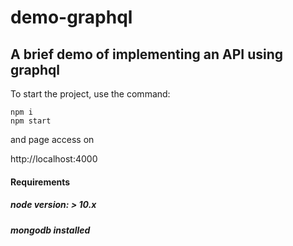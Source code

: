 # demo-graphql

## A brief demo of implementing an API using graphql

To start the project, use the command:

```
npm i
npm start
```
and page access on

http://localhost:4000

#### Requirements

##### node version: > 10.x
##### mongodb installed
